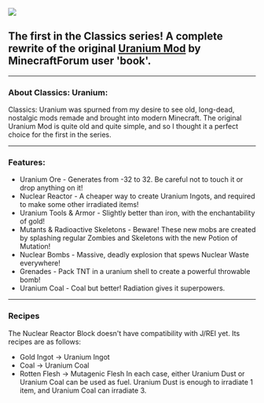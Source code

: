 ![](https://i.imgur.com/z7VRzal.png)
## The first in the Classics series! A complete rewrite of the original [Uranium Mod](https://web.archive.org/web/20171014125649/https://www.minecraftforum.net/forums/mapping-and-modding-java-edition/minecraft-mods/1274100-uranium-mod-1-7-10-1-7-2-multiplayer-500k) by MinecraftForum user 'book'.

----------

### About Classics: Uranium:
Classics: Uranium was spurned from my desire to see old, long-dead, nostalgic mods remade and brought into modern Minecraft. The original Uranium Mod is quite old and quite simple, and so I thought it a perfect choice for the first in the series.

----------

### Features:
 * Uranium Ore - Generates from -32 to 32. Be careful not to touch it or drop anything on it!
 * Nuclear Reactor - A cheaper way to create Uranium Ingots, and required to make some other irradiated items!
 * Uranium Tools & Armor - Slightly better than iron, with the enchantability of gold!
 * Mutants & Radioactive Skeletons - Beware! These new mobs are created by splashing regular Zombies and Skeletons with the new Potion of Mutation!
 * Nuclear Bombs - Massive, deadly explosion that spews Nuclear Waste everywhere!
 * Grenades - Pack TNT in a uranium shell to create a powerful throwable bomb!
 * Uranium Coal - Coal but better! Radiation gives it superpowers.

----------
### Recipes
The Nuclear Reactor Block doesn't have compatibility with J/REI yet. Its recipes are as follows:
* Gold Ingot -> Uranium Ingot
* Coal -> Uranium Coal
* Rotten Flesh -> Mutagenic Flesh
In each case, either Uranium Dust or Uranium Coal can be used as fuel. Uranium Dust is enough to irradiate 1 item, and Uranium Coal can irradiate 3.
